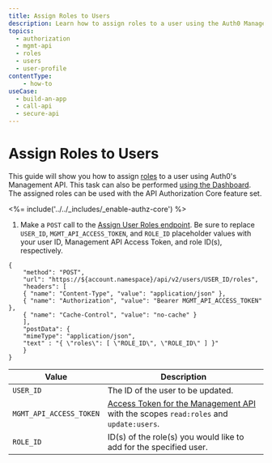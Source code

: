 ```yaml
---
title: Assign Roles to Users
description: Learn how to assign roles to a user using the Auth0 Management API. For use with Auth0's API Authorization Core feature set.
topics:
  - authorization
  - mgmt-api
  - roles
  - users
  - user-profile
contentType: 
    - how-to
useCase:
  - build-an-app
  - call-api
  - secure-api
---
```

# Assign Roles to Users

This guide will show you how to assign [roles](/authorization/concepts/rbac) to a user using Auth0's Management API. This task can also be performed [using the Dashboard](/dashboard/guides/users/assign-roles-users). The assigned roles can be used with the API Authorization Core feature set.

<%= include('../../_includes/_enable-authz-core') %>

1. Make a `POST` call to the [Assign User Roles endpoint](/api/management/v2#!/user_roles/post_user_roles). Be sure to replace `USER_ID`, `MGMT_API_ACCESS_TOKEN`, and `ROLE_ID` placeholder values with your user ID, Management API Access Token, and role ID(s), respectively.

```har
{
	"method": "POST",
	"url": "https://${account.namespace}/api/v2/users/USER_ID/roles",
	"headers": [
    { "name": "Content-Type", "value": "application/json" },
   	{ "name": "Authorization", "value": "Bearer MGMT_API_ACCESS_TOKEN" },
    { "name": "Cache-Control", "value": "no-cache" }
	],
	"postData": {
    "mimeType": "application/json",
    "text" : "{ \"roles\": [ \"ROLE_ID\", \"ROLE_ID\" ] }"
	}
}
```

| **Value** | **Description** |
| - | - |
| `USER_ID` | Τhe ID of the user to be updated. |
| `MGMT_API_ACCESS_TOKEN` | [Access Token for the Management API](/api/management/v2/tokens) with the scopes `read:roles` and `update:users`. |
| `ROLE_ID` | ID(s) of the role(s) you would like to add for the specified user. |